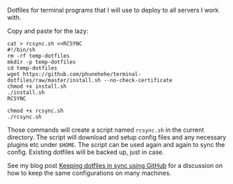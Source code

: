 Dotfiles for terminal programs that I will use to deploy to all servers I work with.

Copy and paste for the lazy:

    cat > rcsync.sh <<RCSYNC
    #!/bin/sh
    rm -rf temp-dotfiles
    mkdir -p temp-dotfiles
    cd temp-dotfiles
    wget https://github.com/phunehehe/terminal-dotfiles/raw/master/install.sh --no-check-certificate
    chmod +x install.sh
    ./install.sh
    RCSYNC

    chmod +x rcsync.sh
    ./rcsync.sh

Those commands will create a script named `rcsync.sh` in the current directory. The script will download and setup config files and any necessary plugins etc under `$HOME`. The script can be used again and again to sync the config. Existing dotfiles will be backed up, just in case.

See my blog post [Keeping dotfiles in sync using GitHub](http://phunehehe.isgreat.org/2011/keeping-dotfiles-in-sync-using-github/) for a discussion on how to keep the same configurations on many machines.
